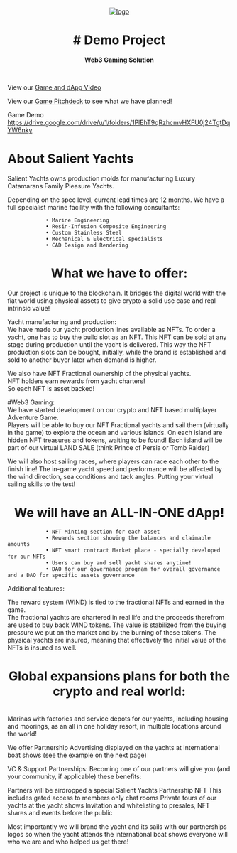 <p align="center">
<br />
<a href="https://salientyachts.com"><img src="https://cryptosailing.quest/static/media/CryptoSailing.cec1def3570a02dfb4c3.jpg"  alt="logo"/></a>
<br />
</p>
<h1 align="center"># Demo Project</h1>
<p align="center">


</p>
<p align="center"><strong>Web3 Gaming Solution</strong></p>
<br />


View our [Game and dApp Video](https://youtu.be/YWuupfzihCY) 

View our [Game Pitchdeck](https://drive.google.com/file/d/1DjU3i1XNlUVeyTwbwcSI2vH2zZX27N5U/view) to see what we have planned!

Game Demo
https://drive.google.com/drive/u/1/folders/1PlEhT9qRzhcmvHXFU0j24TgtDqYW6nky

# About Salient Yachts
Salient Yachts owns production molds for manufacturing Luxury Catamarans Family Pleasure Yachts.

Depending on the spec level, current lead times are 12 months.
We have a full specialist marine facility with the following consultants:

				• Marine Engineering				
				• Resin-Infusion Composite Engineering
				• Custom Stainless Steel			
				• Mechanical & Electrical specialists
				• CAD Design and Rendering


</p>

<h1 align="center">What we have to offer:</h1>

Our project is unique to the blockchain.
It bridges the digital world with the fiat world using physical assets to give crypto a solid use case and real intrinsic value!

Yacht manufacturing and production:<br />
We have made our yacht production lines available as NFTs. To order a yacht, one has to buy the build slot as an NFT.
This NFT can be sold at any stage during production until the yacht is delivered. This way the NFT production slots can be bought, initially, 
while the brand is established and sold to another buyer later when demand is higher.

We also have NFT Fractional ownership of the physical yachts. <br />
NFT holders earn rewards from yacht charters!<br />
So each NFT is asset backed!<br />

#Web3 Gaming:<br />
We have started development on our crypto and NFT based multiplayer Adventure Game. </br>
Players will be able to buy our NFT Fractional yachts and sail them (virtually in the game) to explore the ocean and various islands.
On each island are hidden NFT treasures and tokens, waiting to be found! 
Each island will be part of our virtual LAND SALE
(think Prince of Persia or Tomb Raider)

We will also host sailing races, where players can race each other to the finish line!
The in-game yacht speed and performance will be affected by the wind direction, sea conditions and tack angles.
Putting your virtual sailing skills to the test! 

<h1 align="center"> We will have an ALL-IN-ONE dApp! </h1>

				• NFT Minting section for each asset				
				• Rewards section showing the balances and claimable amounts
				• NFT smart contract Market place - specially developed for our NFTs
				• Users can buy and sell yacht shares anytime!
				• DAO for our governance program for overall governance and a DAO for specific assets governance
        



Additional features:<br />

The reward system (WIND) is tied to the fractional NFTs and earned in the game.<br />
The fractional yachts are chartered in real life and the proceeds therefrom are used to buy back WIND tokens.
The value is stabilized from the buying pressure we put on the market and by the burning of these tokens.
The physical yachts are insured, meaning that effectively the initial value of the NFTs is insured as well.


<h1 align="center"> Global expansions plans for both the crypto and real world: </h1><br />
Marinas with factories and service depots for our yachts, including housing and moorings, 
as an all in one holiday resort, in multiple locations around the world!

We offer Partnership Advertising displayed on the yachts at International boat shows (see the example on the next page) 


VC & Support Partnerships:
Becoming one of our partners will give you (and your community, if applicable) these benefits:

Partners will be airdropped a special Salient Yachts Partnership NFT
This includes gated access to members only chat rooms
Private tours of our yachts at the yacht shows
Invitation and whitelisting to presales, NFT shares and events before the public

Most importantly we will brand the yacht and its sails with our partnerships logos
so when the yacht attends the international boat shows everyone will who we are and who helped us get there!
